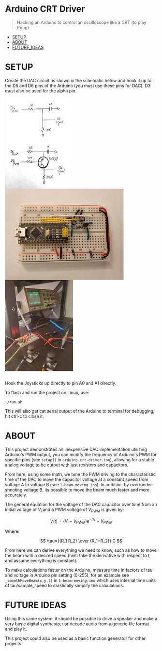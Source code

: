 
# Arduino CRT Driver

> Hacking an Arduino to control an oscilloscope like a CRT (to play Pong)
- [SETUP](#SETUP)
- [ABOUT](#ABOUT)
- [FUTURE_IDEAS](#FUTURE_IDEAS)


# SETUP
Create the DAC circuit as shown in the schematic below and hook it up to the D5 and D6 pins of the Arduino (you must use these pins for DAC), D3 must also be used for the alpha pin. 

<img align="left" height="300" src="images/dac-schematic.jpg">
<img align="left" height="300" src="images/board.jpg">
<img align="left" height="300" src="images/full-setup.jpg">

<br clear="left"/>
<br clear="left"/>

Hook the Joysticks up directly to pin A0 and A1 directly.

To flash and run the project on Linux, use:
``` 
./run.sh
```
This will also get cat serial output of the Arduino to terminal for debugging, hit ctrl-c to close it. 

# ABOUT
This project demonstrates an inexpensive DAC implementation utilizing Arduino's PWM output, you can modify the frequency of Arduino's PWM for specific pins (see `setup()` in `arduino-crt-driver.ino`), allowing for a stable analog voltage to be output with just resistors and capacitors. 

From here, using some math, we tune the PWM driving to the characteristic time of the DAC to move the capacitor voltage at a constant speed from voltage A to voltage B (see `1-beam-moving.ino`). In addition, by over/under-shooting voltage B, its possible to move the beam much faster and more accurately.

The general equation for the voltage of the DAC capacitor over time from an initial voltage of $V_i$ and a PWM voltage of $V_{PWM}$ is given by:

$$ V(t) = {(V_i - V_{PWM}) e^{-t/\tau} + V_{PWM}} $$

Where:

$$ \tau={{R_1 R_2} \over {R_1+R_2}} C $$

From here we can derive everything we need to know, such as how to move the beam with a desired speed (hint: take the derivative with respect to t, and assume everything is constant). 

To make calculations faster on the Arduino, measure time in factors of tau and voltage in Arduino pin setting (0-255), for an example see `_smoothMoveBeam(x,y,t)` in `1-beam-moving.ino` which uses internal time units of tau/sample_speed to drastically simplify the calculations.

# FUTURE IDEAS
Using this same system, it should be possible to drive a speaker and make a very basic digital synthesizer or decode audio from a generic file format and play it.

This project could also be used as a basic function generator for other projects.
